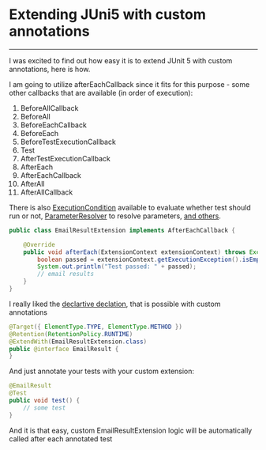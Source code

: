 # Extending JUni5 with custom annotations

---

I was excited to find out how easy it is to extend JUnit 5 with custom annotations, 
here is how.

I am going to utilize afterEachCallback since it fits for this purpose - some other callbacks 
that are available (in order of execution):

1. BeforeAllCallback
2. BeforeAll
3. BeforeEachCallback
4. BeforeEach
5. BeforeTestExecutionCallback
6. Test
7. AfterTestExecutionCallback
8. AfterEach
9. AfterEachCallback
10. AfterAll
11. AfterAllCallback

There is also [ExecutionCondition](https://junit.org/junit5/docs/5.0.3/api/org/junit/jupiter/api/extension/ExecutionCondition.html) 
available to evaluate whether test should run or not, [ParameterResolver](https://junit.org/junit5/docs/5.0.3/api/org/junit/jupiter/api/extension/ParameterResolver.html) 
to resolve parameters, [and others](https://junit.org/junit5/docs/5.0.3/api/org/junit/jupiter/api/extension/Extension.html).

```java
public class EmailResultExtension implements AfterEachCallback {

    @Override
    public void afterEach(ExtensionContext extensionContext) throws Exception {
        boolean passed = extensionContext.getExecutionException().isEmpty();
        System.out.println("Test passed: " + passed);
        // email results
    }
}
```

I really liked the [declartive declation](https://junit.org/junit5/docs/current/user-guide/), 
that is possible with custom annotations

```java
@Target({ ElementType.TYPE, ElementType.METHOD })
@Retention(RetentionPolicy.RUNTIME)
@ExtendWith(EmailResultExtension.class)
public @interface EmailResult {
}
```

And just annotate your tests with your custom extension:

```java
@EmailResult
@Test
public void test() {
    // some test
}
```

And it is that easy, custom EmailResultExtension logic will be automatically 
called after each annotated test
